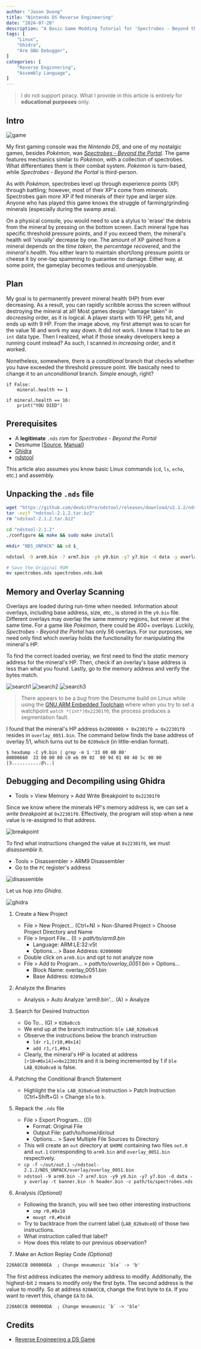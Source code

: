```yaml
---
author: "Jason Duong"
title: "Nintendo DS Reverse Engineering"
date: "2024-07-20"
description: "A Basic Game Modding Tutorial for 'Spectrobes - Beyond the Portal'"
tags: [
    "Linux",
    "Ghidra",
    "Arm GNU Debugger",
]
categories: [
    "Reverse Enginnering",
    "Assembly Language",
]
---
```


>I do not support piracy. What I provide in this article is entirely for __educational purposes__ only.

## Intro

<img src="https://raw.githubusercontent.com/ben-my-to/website/main/static/images/game.png" alt="game">

My first gaming console was the _Nintendo DS_, and one of my nostalgic games, besides _Pokémon_, was [_Spectrobes - Beyond the Portal_](https://spectrobes.fandom.com/wiki/Spectrobes_Beyond_the_Portals).
The game features mechanics similar to _Pokémon_, with a collection of spectrobes. What differentiates them is their combat system. _Pokémon_ is turn-based, while _Spectrobes - Beyond the Portal_ is third-person.

As with _Pokémon_, spectrobes level up through experience points (XP) through battling; however, most of their XP's come from _minerals_. Spectrobes gain more XP if fed minerals of their type and larger size. Anyone who has played this game knows the struggle of farming/grinding minerals (especially during the swamp area).

On a physical console, you would need to use a stylus to 'erase' the debris from the mineral by pressing on the bottom screen. Each mineral type has specific threshold pressure points, and if you exceed them, the mineral's health will 'visually' decrease by one. The amount of XP gained from a mineral depends on the _time taken_, the _percentage recovered_, and the _mineral's health_. You either learn to maintain short/long pressure points or cheese it by one-tap spamming to guarantee no damage. Either way, at some point, the gameplay becomes tedious and unenjoyable.

## Plan

My goal is to permanently prevent mineral health (HP) from ever decreasing. As a result, you can rapidly scribble across the screen without destroying the mineral at all! Most games design "damage taken" in _decreasing_ order, as it is logical. A player starts with 10 HP, gets hit, and ends up with 9 HP. From the image above, my first attempt was to scan for the value 16 and work my way down. It did not work. I knew it had to be an `int` data type. Then I realized, what if those sneaky developers keep a running count instead? As such, I scanned in _increasing_ order, and it worked.

Nonetheless, somewhere, there is a _conditional_ branch that checks whether you have exceeded the threshold pressure point. We basically need to change it to an _unconditional_ branch. Simple enough, right?

```text
if False:
    mineral.health += 1

if mineral.health == 16:
    print("YOU DIED")
```

## Prerequisites

- A __legitimate__ `.nds` rom for _Spectrobes - Beyond the Portal_
- Desmume [[Source](https://github.com/TASEmulators/desmume/releases/tag/release_0_9_13), [Manual](https://wiki.desmume.org/index.php?title=Installing_DeSmuME_from_source_on_Linux)]
- [Ghidra](https://github.com/NationalSecurityAgency/ghidra/releases/latest)
- [ndstool](https://github.com/devkitPro/ndstool/releases/tag/v2.1.2)

This article also assumes you know basic Linux commands (`cd`, `ls`, `echo`, etc.) and assembly.

## Unpacking the `.nds` file

```bash
wget "https://github.com/devkitPro/ndstool/releases/download/v2.1.2/ndstool-2.1.2.tar.bz2"
tar -xvjf "ndstool-2.1.2.tar.bz2"
rm "ndstool-2.1.2.tar.bz2"

cd "ndstool-2.1.2"
./configure && make && sudo make install

mkdir "NDS_UNPACK" && cd $_

ndstool -9 arm9.bin -7 arm7.bin -y9 y9.bin -y7 y7.bin -d data -y overlay -t banner.bin -h header.bin -x path/to/spectrobes.nds

# Save the Original ROM
mv spectrobes.nds spectrobes.nds.bak
```

## Memory and Overlay Scanning

Overlays are loaded during run-time when needed. Information about overlays, including base address, size, etc., is stored in the `y9.bin` file. Different overlays may overlap the same memory regions, but never at the same time. For a game like _Pokémon_, there could be 400+ overlays. Luckily, _Spectrobes - Beyond the Portal_ has only 56 overlays. For our purposes, we need only find which overlay holds the functionality for manipulating the mineral's HP.

To find the correct loaded overlay, we first need to find the _static_ memory address for the mineral's HP. Then, check if an overlay's base address is less than what you found. Lastly, go to the memory address and verify the bytes match.

![search1](https://raw.githubusercontent.com/ben-my-to/website/main/static/images/search1.png) ![search2](https://raw.githubusercontent.com/ben-my-to/website/main/static/images/search2.png) ![search3](https://raw.githubusercontent.com/ben-my-to/website/main/static/images/search3.png)

>There appears to be a _bug_ from the Desmume build on Linux while using the [GNU ARM Embedded Toolchain](https://developer.arm.com/downloads/-/gnu-rm) where when you try to set a watchpoint `watch *(int*)0x22301f0`, the process produces a segmentation fault.

I found that the mineral's HP address `0x2000000 + 0x2301f0 = 0x22301f0` resides in `overlay_0051.bin`. The command below finds the base address of overlay 51, which turns out to be `0209ebc0` (in little-endian format).

```text
$ hexdump -C y9.bin | grep -m 1 '33 00 00 00'
00000660  33 00 00 00 c0 eb 09 02  00 9d 01 00 40 5c 00 00  |3...........@\..|
```

## Debugging and Decompiling using Ghidra

- Tools > View Memory > Add Write Breakpoint to `0x22301f0`

Since we know where the minerals HP's memory address is, we can set a _write breakpoint_ at  `0x22301f0`. Effectively, the program will stop when a new value is re-assigned to that address.

![breakpoint](https://raw.githubusercontent.com/ben-my-to/website/main/static/images/breakpoint.png)

To find what instructions changed the value at `0x22301f0`, we must _disassemble_ it.

- Tools > Disassembler > ARM9 Disassembler
- Go to the `PC` register's address

![disassemble](https://raw.githubusercontent.com/ben-my-to/website/main/static/images/disassemble.png)

Let us hop into _Ghidra_.

![ghidra](https://raw.githubusercontent.com/ben-my-to/website/main/static/images/ghidra.png)

1. Create a New Project
    - File > New Project... (Ctrl+N) > Non-Shared Project > Choose Project Directory and Name
    - File > Import File... (I) > _path/to/arm9.bin_
        - Language: ARM:LE:32:v5t
        - Options... > Base Address: `02000000`
    - Double click on `arm9.bin` and opt to not analyze now
    - File > Add to Program... > _path/to/overlay_0051.bin_ > Options...
        - Block Name: overlay_0051.bin
        - Base Address: `0209ebc0`

2. Analyze the Binaries
    - Analysis > Auto Analyze 'arm9.bin'... (A) > Analyze

3. Search for Desired Instruction
    - Go To... (G) > `020a0ccb`
    - We end up at the branch instruction: `ble LAB_020a0ce8`
    - Observe the instructions below the branch instruction
        - `ldr r1,[r10,#0x14]`
        - `add r1,r1,#0x1`
    - Clearly, the mineral's HP is located at address `[r10+#0x14]=>0x22301f0` and it is being incremented by 1 if `ble LAB_020a0ce8` is false.

4. Patching the Conditional Branch Statement
    - Highlight the `ble LAB_020a0ce8` instruction > Patch Instruction (Ctrl+Shift+G) > Change `ble` to `b`.

5. Repack the `.nds` file
    - File > Export Program... (O)
        - Format: Original File
        - Output File: path/to/home/dir/out
        - Options... > Save Multiple File Sources to Directory
    - This will create an `out` directory at `$HOME` containing two files `out.0` and `out.1` corresponding to `arm9.bin` and `overlay_0051.bin` respectively.
    - `cp -f ~/out/out.1 ~/ndstool-2.1.2/NDS_UNPACK/overlay/overlay_0051.bin`
    - `ndstool -9 arm9.bin -7 arm7.bin -y9 y9.bin -y7 y7.bin -d data -y overlay -t banner.bin -h header.bin -c path/to/spectrobes.nds`

6. Analysis _(Optional)_
    - Following the branch, you will see two other interesting instructions
        - `cmp r0,#0x10`
        - `movgt r0,#0x10`
    - Try to backtrace from the current label (`LAB_020a0ce8`) of those two instructions.
    - What instruction called that label?
    - How does this relate to our previous observation?

7. Make an Action Replay Code _(Optional)_

```txt
220A0CCB 000000EA  ; Change mneumonic `ble` -> 'b'
```

The first address indicates the memory address to modify. Additionally, the highest-bit `2` means to modify only the first byte. The second address is the value to modify. So at address `020A0CCB`, change the first byte to `EA`. If you want to revert this, change `EA` to `DA`.

```txt
220A0CCB 000000DA  ; Change mneumonic `b` -> 'ble'
```

## Credits

- [Reverse Engineering a DS Game](https://www.starcubelabs.com/reverse-engineering-ds/)
